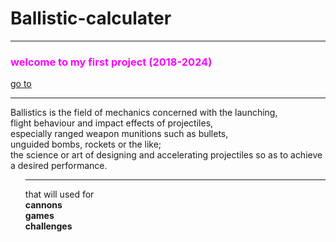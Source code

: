 <html><head></head>
  
  
<body background="https://totalshield.com/wp-content/uploads/2022/11/blog-ballistic-impact-energy-1024x657.png">
 <h1 color="red" >Ballistic-calculater</h1>
  <hr>
  <h3> <font color="#ff00ff">welcome to my first project (2018-2024)</font></h3><a href="#">go to</a>
<hr>
 Ballistics is the field of mechanics concerned with the launching,<br> flight behaviour and impact effects of projectiles,<br> especially ranged weapon munitions such as bullets,<br> unguided bombs, rockets or the like;<br> the science or art of designing and accelerating projectiles so as to achieve a desired performance.
  <ol type ="i"><hr>
    that will used for<br>
 <b>   <il>cannons</il> <br>
    <il>games</il> <br>
    <il>challenges</il></b>
</body>
</html>
